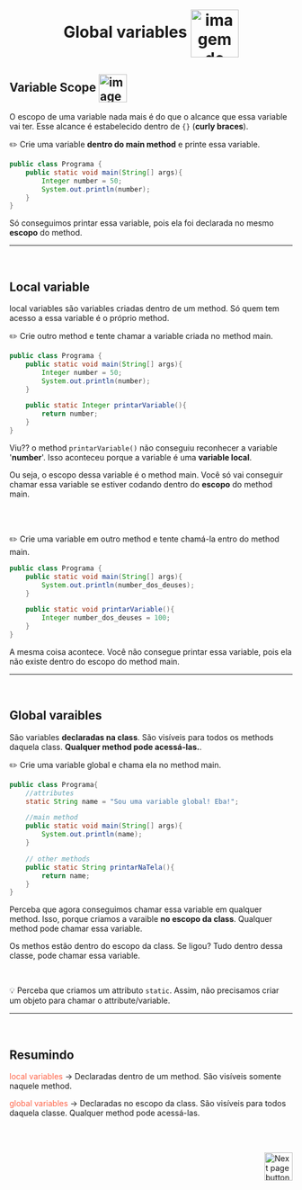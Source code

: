 <h1 align="center">Global variables <img src="https://cdn-icons-png.flaticon.com/512/2248/2248874.png" alt="imagem de uma 'x' variable" align="center" width="85px"></h1>

## Variable Scope <img src="https://cdn-icons-png.flaticon.com/512/1436/1436664.png" alt="imagem" width="50px" align="center">

O escopo de uma variable nada mais é do que o alcance que essa variable vai ter. Esse alcance é estabelecido dentro de `{}` (**curly braces**).

:pencil2: Crie uma variable **dentro do main method** e printe essa variable.

```java
public class Programa {
    public static void main(String[] args){
        Integer number = 50;
        System.out.println(number);
    }
}
```
Só conseguimos printar essa variable, pois ela foi declarada no mesmo **escopo** do method.

<hr>
<br>

## Local variable

local variables são variables criadas dentro de um method. Só quem tem acesso a essa variable é o próprio method.

:pencil2: Crie outro method e tente chamar a variable criada no method main.

```java
public class Programa {
    public static void main(String[] args){
        Integer number = 50;
        System.out.println(number);
    }

    public static Integer printarVariable(){
        return number;
    }
}
```

Viu?? o method `printarVariable()` não conseguiu reconhecer a variable '**number**'. Isso aconteceu porque a variable é uma **variable local**.

Ou seja, o escopo dessa variable é o method main. Você só vai conseguir chamar essa variable se estiver codando dentro do **escopo** do method main.

<br>
<br>

:pencil2: Crie uma variable em outro method e tente chamá-la entro do method main.

```java
public class Programa {
    public static void main(String[] args){
        System.out.println(number_dos_deuses);
    }

    public static void printarVariable(){
        Integer number_dos_deuses = 100;
    }
}
```

A mesma coisa acontece. Você não consegue printar essa variable, pois ela não existe dentro do escopo do method main.


<hr>
<br>

## Global varaibles
São variables **declaradas na class**. São visíveis para todos os methods daquela class. **Qualquer method pode acessá-las.**.

:pencil2: Crie uma variable global e chama ela no method main.

```java
public class Programa{
    //attributes
    static String name = "Sou uma variable global! Eba!";

    //main method
    public static void main(String[] args){
        System.out.println(name);
    }

    // other methods
    public static String printarNaTela(){
        return name;
    }
}
```
Perceba que agora conseguimos chamar essa variable em qualquer method. Isso, porque criamos a varaible **no escopo da class**. Qualquer method pode chamar essa variable.

Os methos estão dentro do escopo da class. Se ligou? Tudo dentro dessa classe, pode chamar essa variable.

<br>

:bulb: Perceba que criamos um attributo `static`. Assim, não precisamos criar um objeto para chamar o attribute/variable.

<hr>
<br>

## Resumindo

<span style="color:tomato;">local variables</span>  -> Declaradas dentro de um method. São visíveis somente naquele method.

<span style="color:tomato;">global variables</span> -> Declaradas no escopo da class. São visíveis para todos daquela classe. Qualquer method pode acessá-las.



<br>
<br>

<!-- Botão para próxima página -->
<a href="https://github.com/lGabrielDev/02.java/tree/main/Estudo/3.1.input_output/1.input_output.md"><img src="https://cdn-icons-png.flaticon.com/512/8175/8175884.png" alt="Next page button" width="50px" align="right"></a>